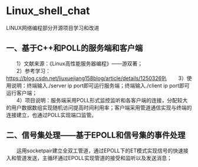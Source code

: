 # Linux_shell_chat
LINUX网络编程部分开源项目学习和改进
## 一、基于C++和POLL的服务端和客户端
&emsp;&emsp;1）文献来源：《Linux高性能服务器编程》——游双著；\
&emsp;&emsp;2）参考学习：https://blog.csdn.net/liuxuejiang158blog/article/details/12503269\
&emsp;&emsp;3）使用说明：终端输入./server ip port即可运行服务端；终端输入./client ip port即可运行客户端；\
&emsp;&emsp;4）项目说明：服务端采用POLL形式监控监听和各客户端的连接，分配较大的用户数据数组实现随机访问提高时间利用率；客户端采用管道通信实现与终端的连接建立，也通过POLL实现端口监管。
## 二、信号集处理——基于EPOLL和信号集的事件处理
&emsp;&emsp;运用socketpair建立全双工管道，通过EPOLL下的ET模式实现信号的快速接入和管道发送，主循环通过EPOLL实现管道的接受和监听以及发送消息；
